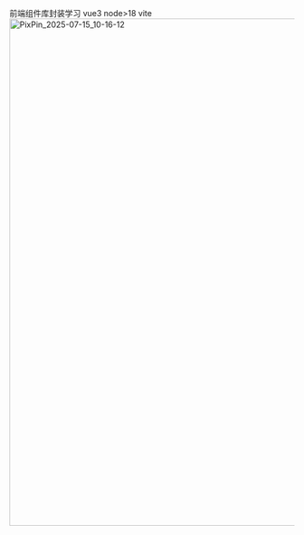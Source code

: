 前端组件库封装学习
vue3
node>18
vite
<img width="1678" height="898" alt="PixPin_2025-07-15_10-16-12" src="https://github.com/user-attachments/assets/c1c7ebe9-08ee-4a73-b307-3858a1861c65" />
